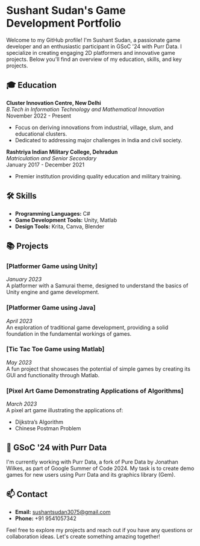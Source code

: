 # Sushant Sudan's Game Development Portfolio

Welcome to my GitHub profile! I'm Sushant Sudan, a passionate game developer and an enthusiastic participant in GSoC '24 with Purr Data. I specialize in creating engaging 2D platformers and innovative game projects. Below you'll find an overview of my education, skills, and key projects.

## 🎓 Education

**Cluster Innovation Centre, New Delhi**  
*B.Tech in Information Technology and Mathematical Innovation*  
November 2022 - Present  
- Focus on deriving innovations from industrial, village, slum, and educational clusters.
- Dedicated to addressing major challenges in India and civil society.

**Rashtriya Indian Military College, Dehradun**  
*Matriculation and Senior Secondary*  
January 2017 - December 2021  
- Premier institution providing quality education and military training.

## 🛠️ Skills

- **Programming Languages:** C#
- **Game Development Tools:** Unity, Matlab
- **Design Tools:** Krita, Canva, Blender


## 📚 Projects

### [Platformer Game using Unity]
*January 2023*  
A platformer with a Samurai theme, designed to understand the basics of Unity engine and game development.

### [Platformer Game using Java]
*April 2023*  
An exploration of traditional game development, providing a solid foundation in the fundamental workings of games.

### [Tic Tac Toe Game using Matlab]
*May 2023*  
A fun project that showcases the potential of simple games by creating its GUI and functionality through Matlab.

### [Pixel Art Game Demonstrating Applications of Algorithms]
*March 2023*  
A pixel art game illustrating the applications of:
- Dijkstra’s Algorithm
- Chinese Postman Problem

## 🌟 GSoC '24 with Purr Data

I'm currently working with Purr Data, a fork of Pure Data by Jonathan Wilkes, as part of Google Summer of Code 2024. My task is to create demo games for new users using Purr Data and its graphics library (Gem).

## 📫 Contact

- **Email:** sushantsudan3075@gmail.com
- **Phone:** +91 9541057342

Feel free to explore my projects and reach out if you have any questions or collaboration ideas. Let's create something amazing together!
